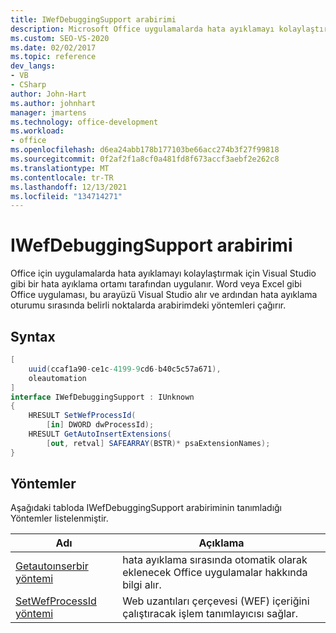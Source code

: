 ```yaml
---
title: IWefDebuggingSupport arabirimi
description: Microsoft Office uygulamalarda hata ayıklamayı kolaylaştırmak için Visual Studio gibi bir hata ayıklama ortamını nasıl kullanabileceğinizi öğrenin.
ms.custom: SEO-VS-2020
ms.date: 02/02/2017
ms.topic: reference
dev_langs:
- VB
- CSharp
author: John-Hart
ms.author: johnhart
manager: jmartens
ms.technology: office-development
ms.workload:
- office
ms.openlocfilehash: d6ea24abb178b177103be66acc274b3f27f99818
ms.sourcegitcommit: 0f2af2f1a8cf0a481fd8f673accf3aebf2e262c8
ms.translationtype: MT
ms.contentlocale: tr-TR
ms.lasthandoff: 12/13/2021
ms.locfileid: "134714271"
---
```

# <a name="iwefdebuggingsupport-interface"></a>IWefDebuggingSupport arabirimi
  Office için uygulamalarda hata ayıklamayı kolaylaştırmak için Visual Studio gibi bir hata ayıklama ortamı tarafından uygulanır. Word veya Excel gibi Office uygulaması, bu arayüzü Visual Studio alır ve ardından hata ayıklama oturumu sırasında belirli noktalarda arabirimdeki yöntemleri çağırır.

## <a name="syntax"></a>Syntax

```csharp
[
    uuid(ccaf1a90-ce1c-4199-9cd6-b40c5c57a671),
    oleautomation
]
interface IWefDebuggingSupport : IUnknown
{
    HRESULT SetWefProcessId(
        [in] DWORD dwProcessId);
    HRESULT GetAutoInsertExtensions(
        [out, retval] SAFEARRAY(BSTR)* psaExtensionNames);
}
```

## <a name="methods"></a>Yöntemler
 Aşağıdaki tabloda IWefDebuggingSupport arabiriminin tanımladığı Yöntemler listelenmiştir.

|Adı|Açıklama|
|----------|-----------------|
|[Getautoınserbir yöntemi](../vsto/getautoinsertextensions-method.md)|hata ayıklama sırasında otomatik olarak eklenecek Office uygulamalar hakkında bilgi alır.|
|[SetWefProcessId yöntemi](../vsto/setwefprocessid-method.md)|Web uzantıları çerçevesi (WEF) içeriğini çalıştıracak işlem tanımlayıcısı sağlar.|
